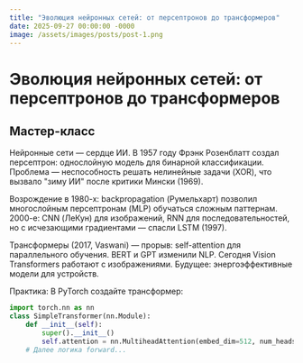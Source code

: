 ```yaml
---
title: "Эволюция нейронных сетей: от персептронов до трансформеров"
date: 2025-09-27 00:00:00 -0000
image: /assets/images/posts/post-1.png
---
```

# Эволюция нейронных сетей: от персептронов до трансформеров

## Мастер-класс

Нейронные сети — сердце ИИ. В 1957 году Фрэнк Розенблатт создал персептрон: однослойную модель для бинарной классификации. Проблема — неспособность решать нелинейные задачи (XOR), что вызвало "зиму ИИ" после критики Мински (1969).

Возрождение в 1980-х: backpropagation (Румельхарт) позволил многослойным персептронам (MLP) обучаться сложным паттернам. 2000-е: CNN (ЛеКун) для изображений, RNN для последовательностей, но с исчезающими градиентами — спасли LSTM (1997).

Трансформеры (2017, Vaswani) — прорыв: self-attention для параллельного обучения. BERT и GPT изменили NLP. Сегодня Vision Transformers работают с изображениями. Будущее: энергоэффективные модели для устройств.

Практика: В PyTorch создайте трансформер:
```python
import torch.nn as nn
class SimpleTransformer(nn.Module):
    def __init__(self):
        super().__init__()
        self.attention = nn.MultiheadAttention(embed_dim=512, num_heads=8)
    # Далее логика forward...
